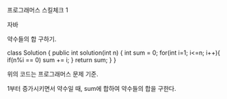 프로그래머스 스킬체크 1

자바

약수들의 합 구하기.

class Solution {
    public int solution(int n) {
        int sum = 0;
        for(int i=1; i<=n; i++){
            if(n%i == 0) sum += i;
        }
        return sum;
    }
}



위의 코드는 프로그래머스 문제 기준. 

1부터 증가시키면서 약수일 때, sum에 합하여 약수들의 합을 구한다.